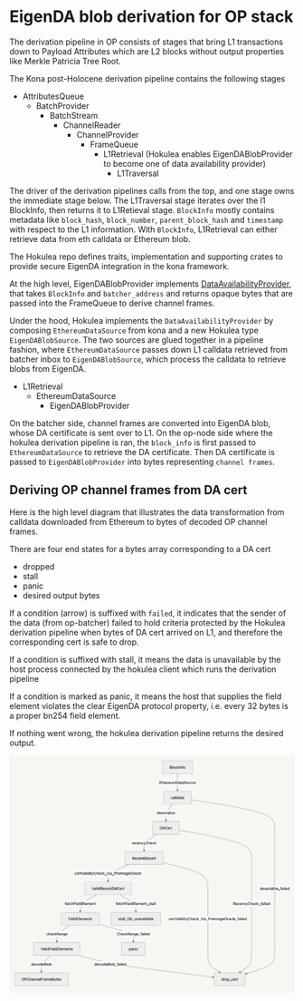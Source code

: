 # EigenDA blob derivation for OP stack

The derivation pipeline in OP consists of stages that bring L1 transactions down to Payload Attributes which are L2 blocks 
without output properties like Merkle Patricia Tree Root.

The Kona post-Holocene derivation pipeline contains the following stages
- AttributesQueue
    - BatchProvider
        - BatchStream
            - ChannelReader
                - ChannelProvider
                    - FrameQueue                                                
                        - L1Retrieval (Hokulea enables EigenDABlobProvider to become one of data availability provider)
                            - L1Traversal

The driver of the derivation pipelines calls from the top, and one stage owns the immediate stage below. The L1Traversal stage iterates
over the l1 BlockInfo, then returns it to L1Retieval stage. `BlockInfo` mostly contains metadata like `block_hash`, `block_number`, 
`parent_block_hash` and `timestamp` with respect to the L1 information.
With `BlockInfo`, L1Retrieval can either retrieve data from eth calldata or Ethereum blob.


The Hokulea repo defines traits, implementation and supporting crates to provide secure EigenDA integration in the kona framework.

At the high level, EigenDABlobProvider implements [DataAvailabilityProvider](https://docs.rs/kona-derive/latest/kona_derive/traits/trait.DataAvailabilityProvider.html), that takes `BlockInfo` and `batcher_address` and returns opaque
bytes that are passed into the FrameQueue to derive channel frames.

Under the hood, Hokulea implements the `DataAvailabilityProvider` by composing `EthereumDataSource` from kona and a new Hokulea type `EigenDABlobSource`. The two sources
are glued together in a pipeline fashion, where `EthereumDataSource` passes down L1 calldata retrieved from batcher inbox to `EigenDABlobSource`, which process the calldata to retrieve blobs from EigenDA.

- L1Retrieval
    - EthereumDataSource
        - EigenDABlobProvider

On the batcher side, channel frames are converted into EigenDA blob, whose DA certificate is sent over to L1.
On the op-node side where the hokulea derivation pipeline is ran, the `block_info` is first passed to `EthereumDataSource` to retrieve the
DA certificate.
Then DA certificate is passed to `EigenDABlobProvider` into bytes representing `channel frames`.

## Deriving OP channel frames from DA cert

Here is the high level diagram that illustrates the data transformation from calldata downloaded from Ethereum to bytes of decoded OP channel frames.

There are four end states for a bytes array corresponding to a DA cert
- dropped
- stall
- panic
- desired output bytes

If a condition (arrow) is suffixed with `failed`, it indicates that the sender of the data (from op-batcher) failed to hold criteria protected by the Hokulea derivation
pipeline when bytes of DA cert arrived on L1, and therefore the corresponding cert is safe to drop.

If a condition is suffixed with stall, it means the data is unavailable by the host process connected by the hokulea client which runs the derivation pipeline

If a condition is marked as panic, it means the host that supplies the field element violates the clear EigenDA protocol property, i.e. every 32 bytes is a proper
bn254 field element.

If nothing went wrong, the hokulea derivation pipeline returns the desired output.



![](../assets/hokulea-derivation.png)


